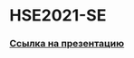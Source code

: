 # HSE2021-SE

### [Ссылка на презентацию](https://docs.google.com/presentation/d/1TxEXXcMWpvSwv1GY_gKuPFU5ftwqNd2J7syRATtkBzk/edit?usp=sharing)